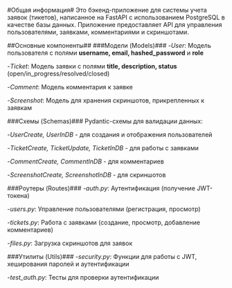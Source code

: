 #Общая информация#
Это бэкенд-приложение для системы учета заявок (тикетов), написанное на FastAPI с использованием PostgreSQL в качестве базы данных. Приложение предоставляет API для управления пользователями, заявками, комментариями и скриншотами.

##Основные компоненты##
###Модели (Models)###
-_User_: Модель пользователя с полями __username, email, hashed_password__ и __role__

-_Ticket_: Модель заявки с полями __title, description, status__ (open/in_progress/resolved/closed)

-_Comment_: Модель комментария к заявке

-_Screenshot_: Модель для хранения скриншотов, прикрепленных к заявкам

###Схемы (Schemas)###
Pydantic-схемы для валидации данных:

-_UserCreate, UserInDB_ - для создания и отображения пользователей

-_TicketCreate, TicketUpdate, TicketInDB_ - для работы с заявками

-_CommentCreate, CommentInDB_ - для комментариев

-_ScreenshotCreate, ScreenshotInDB_ - для скриншотов

###Роутеры (Routes)###
-_auth.py_: Аутентификация (получение JWT-токена)

-_users.py_: Управление пользователями (регистрация, просмотр)

-_tickets.py_: Работа с заявками (создание, просмотр, добавление комментариев)

-_files.py_: Загрузка скриншотов для заявок

###Утилиты (Utils)###
-_security.py_: Функции для работы с JWT, хеширования паролей и аутентификации

-_test_auth.py_: Тесты для проверки аутентификации
